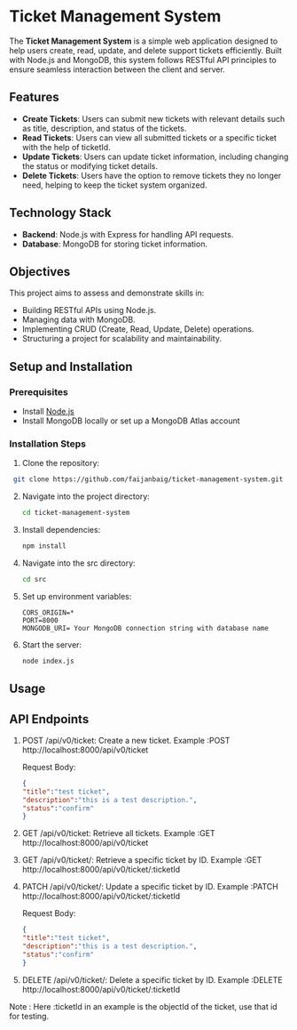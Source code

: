 
# Ticket Management System

The **Ticket Management System** is a simple web application designed to help users create, read, update, and delete support tickets efficiently. Built with Node.js and MongoDB, this system follows RESTful API principles to ensure seamless interaction between the client and server.


## Features

- **Create Tickets**: Users can submit new tickets with relevant details such as title, description, and status of the tickets.
- **Read Tickets**: Users can view all submitted tickets or a specific ticket with the help of ticketId.
- **Update Tickets**: Users can update ticket information, including changing the status or modifying ticket details.
- **Delete Tickets**: Users have the option to remove tickets they no longer need, helping to keep the ticket system organized.


## Technology Stack

- **Backend**: Node.js with Express for handling API requests.
- **Database**: MongoDB for storing ticket information.
## Objectives

This project aims to assess and demonstrate skills in:

- Building RESTful APIs using Node.js.
- Managing data with MongoDB.
- Implementing CRUD (Create, Read, Update, Delete) operations.
- Structuring a project for scalability and maintainability.
## Setup and Installation

### Prerequisites

- Install [Node.js](https://nodejs.org/)
- Install MongoDB locally or set up a MongoDB Atlas account

### Installation Steps

1. Clone the repository:
  ```bash
   git clone https://github.com/faijanbaig/ticket-management-system.git
   ``` 

2. Navigate into the project directory:
   ```bash
   cd ticket-management-system
   ```


3. Install dependencies:
   ```bash
   npm install
   ```

4. Navigate into the src directory:
   ```bash
   cd src
   ```

5. Set up environment variables:
   ```env
   CORS_ORIGIN=*
   PORT=8000
   MONGODB_URI= Your MongoDB connection string with database name
    ```

6. Start the server:
   ```bash
   node index.js
   ```
## Usage
## API Endpoints
1. POST /api/v0/ticket: Create a new ticket.
    Example :POST  http://localhost:8000/api/v0/ticket 
      
      Request Body:
      ```json
      {
      "title":"test ticket",
      "description":"this is a test description.",
      "status":"confirm"
      }
      ```
2. GET /api/v0/ticket: Retrieve all tickets.
     Example :GET  http://localhost:8000/api/v0/ticket 
      
3. GET /api/v0/ticket/: Retrieve a specific ticket by ID.
     Example :GET  http://localhost:8000/api/v0/ticket/:ticketId
  
4. PATCH /api/v0/ticket/: Update a specific ticket by ID.
     Example :PATCH  http://localhost:8000/api/v0/ticket/:ticketId

     Request Body:
      ```json
      {
      "title":"test ticket",
      "description":"this is a test description.",
      "status":"confirm"
      }
      ```

5. DELETE /api/v0/ticket/: Delete a specific ticket by ID.
     Example :DELETE  http://localhost:8000/api/v0/ticket/:ticketId

Note : Here :ticketId in an example is the objectId of the ticket, use that id for testing.
